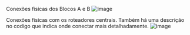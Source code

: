 Conexões fisicas dos Blocos A e B
![image](https://github.com/Pablombomfim/CP3-Mazzola/assets/130004799/9fc8b49c-ddb4-4eda-b5eb-03912146f6e6)



Conexões fisicas com os roteadores centrais. Também há uma descrição no codigo que indica onde conectar mais detalhadamente. 
![image](https://github.com/Pablombomfim/CP3-Mazzola/assets/130004799/f04c3127-64a2-4a5e-8107-6b1764ff45ca)

